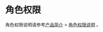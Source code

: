 # 角色权限

角色权限说明请参考[产品简介](../../../introduction/) &gt; [角色权限说明](../../../chan-pin-jian-jie/role-and-permission.md) 。

